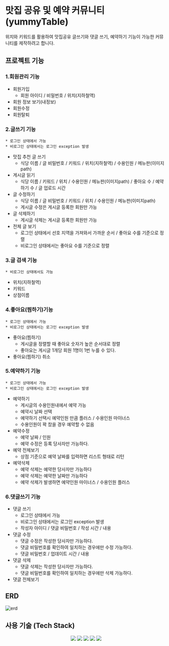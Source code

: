 # 맛집 공유 및 예약 커뮤니티(yummyTable)
위치와 키워드를 활용하여 맛집공유 글쓰기와 댓글 쓰기, 예약하기 기능이 가능한 커뮤니티를 제작하려고 합니다.


## 프로젝트 기능
### 1.회원관리 기능

* 회원가입
  	* 회원 아이디 / 비밀번호 / 위치(지하철역)
* 회원 정보 보기(내정보)
* 회원수정
* 회원탈퇴


### 2.글쓰기 기능
  	* 로그인 상태에서 가능
  	* 비로그인 상태에서는 로그인 exception 발생
* 맛집 추천 글 쓰기
  	* 식당 이름 / 글 비밀번호 / 키워드 / 위치(지하철역) / 수용인원 / 메뉴판(이미지path)
* 게시글 읽기
  	* 식당 이름 / 키워드 / 위치 / 수용인원 / 메뉴판(이미지path) / 좋아요 수 / 예약하기 수 / 글 업로드 시간
* 글 수정하기
  	* 식당 이름 / 글 비밀번호 / 키워드 / 위치 / 수용인원 / 메뉴판(이미지path)
  	* 게시글 수정은 게시글 등록한 회원만 가능
* 글 삭제하기
  	* 게시글 삭제는 게시글 등록한 회원만 가능
* 전체 글 보기
  	* 로그인 상태에서 선호 지역을 가져와서 가까운 순서 / 좋아요 수를 기준으로 정렬
  	* 비로그인 상태에서는 좋아요 수를 기준으로 정렬

### 3.글 검색 기능
  	* 비로그인 상태에서도 가능
* 위치(지하철역)
* 키워드
* 상점이름
  	  
### 4.좋아요(찜하기)기능
  	* 로그인 상태에서 가능
  	* 비로그인 상태에서는 로그인 exception 발생
* 좋아요(찜하기)
  	* 게시글을 정렬할 때 좋아요 숫자가 높은 순서대로 정렬
  	* 좋아요는 게시글 1개당 회원 1명이 1번 누를 수 있다.
* 좋아요(찜하기) 취소
  
### 5.예약하기 기능
  	* 로그인 상태에서 가능
  	* 비로그인 상태에서는 로그인 exception 발생
* 예약하기
  	* 게시글의 수용인원내에서 예약 가능
  	* 예약시 날짜 선택
  	* 예약하기 선택시 예약인원 만큼 플러스 / 수용인원 마이너스
  	* 수용인원이 꽉 찼을 경우 예약할 수 없음
* 예약수정
  	* 예약 날짜 / 인원
  	* 예약 수정은 등록 당사자만 가능하다.
* 예약 전체보기
  	* 상점 기준으로 예약 날짜를 입력하면 리스트 형태로 리턴
* 예약삭제
  	* 예약 삭제는 예약한 당사자만 가능하다
  	* 예약 삭제는 예약한 날짜만 가능하다
  	* 예약 삭제가 발생하면 예약인원 마이너스 / 수용인원 플러스
  	  
### 6.댓글쓰기 기능
* 댓글 쓰기
  	* 로그인 상태에서 가능
  	* 비로그인 상태에서는 로그인 exception 발생
  	* 작성자 아이디 / 댓글 비밀번호 / 작성 시간 / 내용
* 댓글 수정
  	* 댓글 수정은 작성한 당사자만 가능하다.
  	* 댓글 비밀번호를 확인하여 일치하는 경우에만 수정 가능하다.
  	* 댓글 비밀번호 / 업데이트 시간 / 내용
* 댓글 삭제
  	* 댓글 삭제는 작성한 당사자만 가능하다.
  	* 댓글 비밀번호를 확인하여 일치하는 경우에만 삭제 가능하다.
* 댓글 전체보기
  




## ERD
![erd](https://github.com/Jennny1/yummy/assets/59690831/3eb7b3d1-ea9c-49e8-a057-71af8afb4b7e)

## 사용 기술 (Tech Stack)
<div align=center> 
	<img src="https://img.shields.io/badge/java-007396?style=for-the-badge&logo=java&logoColor=white">
	<img src="https://img.shields.io/badge/Spring Boot-6DB33F?style=for-the-badge&logo=springboot&logoColor=white">
	<img src="https://img.shields.io/badge/mysql-4479A1?style=for-the-badge&logo=mysql&logoColor=white"> 
  	<img src="https://img.shields.io/badge/github-181717?style=for-the-badge&logo=github&logoColor=white">
  	<img src="https://img.shields.io/badge/git-F05032?style=for-the-badge&logo=git&logoColor=white">
</div>
